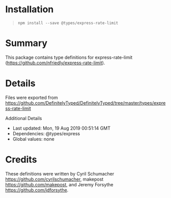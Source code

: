 # Installation
> `npm install --save @types/express-rate-limit`

# Summary
This package contains type definitions for express-rate-limit (https://github.com/nfriedly/express-rate-limit).

# Details
Files were exported from https://github.com/DefinitelyTyped/DefinitelyTyped/tree/master/types/express-rate-limit

Additional Details
 * Last updated: Mon, 19 Aug 2019 00:51:14 GMT
 * Dependencies: @types/express
 * Global values: none

# Credits
These definitions were written by Cyril Schumacher <https://github.com/cyrilschumacher>, makepost <https://github.com/makepost>, and Jeremy Forsythe <https://github.com/jdforsythe>.
